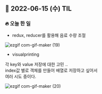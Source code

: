 ## 📆 2022-06-15 (수) TIL

### 🔥 오늘 한 일 <br>

- redux, reducer를 활용해 음료 수량 조절 

![ezgif com-gif-maker (19)](https://user-images.githubusercontent.com/29091608/173800044-60c8e64e-fb44-4655-8358-afb73eb550ef.gif)


- visualprinting 
 
각 key와 value 저장에 대한 고민 ..  
index값 별로 객체를 만들어 배열로 저장하고 싶어서  
여러 시도 중이다.   

![ezgif com-gif-maker (20)](https://user-images.githubusercontent.com/29091608/173800717-17d87a4a-9fe9-4583-9c6f-60a6071fb2e8.gif)


